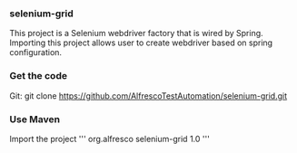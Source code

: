 ### selenium-grid
This project is a Selenium webdriver factory that is wired by Spring.
Importing this project allows user to create webdriver based on spring configuration.
### Get the code
Git:
 git clone https://github.com/AlfrescoTestAutomation/selenium-grid.git

### Use Maven
Import the project
'''<dependency>
    <groupId>org.alfresco</groupId>
    <artifactId>selenium-grid</artifactId>
    <version>1.0</version>
</dependency>'''
